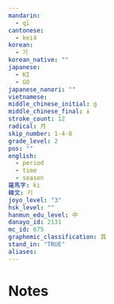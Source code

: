 ```yaml
---
mandarin:
  - qī
cantonese:
  - kei4
korean:
  - 기
korean_native: ""
japanese:
  - KI
  - GO
japanese_nanori: ""
vietnamese:
middle_chinese_initial: g
middle_chinese_final: ɨ
stroke_count: 12
radical: 月
skip_number: 1-4-8
grade_level: 2
pos: ""
english:
  - period
  - time
  - season
羅馬字: ki
韓文: 키
joyo_level: "3"
hsk_level: ""
hanmun_edu_level: 中
danayo_id: 2131
mc_id: 675
graphemic_classification: 其
stand_in: "TRUE"
aliases:
---
```


# Notes

